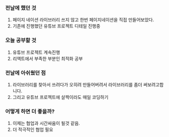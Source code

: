 ### 전날에 했던 것

1. 페이지 네이션 라이브러리 쓰지 않고 한번 페이지네이션을 직접 만들어보았다.
2. 기존에 진행했던 유튜브 프로젝트 디테일 진행중

### 오늘 공부할 것

1. 유튜브 프로젝트 계속진행
2. 리액트에서 부족한 부분인 최적화 공부

### 전날에 아쉬웠던 점

1. 라이브러리를 찾아서 쓰려다가 오히려 만들어버려서 라이브러리를 좀더 써보려고합니다.
2. 그리고 유튜브 프로젝트에 살짝이라도 매일 코딩하기

### 어떻게 하면 더 좋을까?

1. 이제는 협업과 시간싸움이 될것 같음.
2. 더 적극적인 협업 필요
